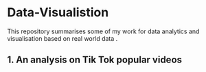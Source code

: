 # Data-Visualistion
This repository summarises some of my work for data analytics and visualisation based on real world data . 

## 1. An analysis on Tik Tok popular videos
